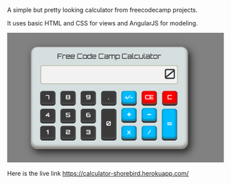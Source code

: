 
A simple but pretty looking calculator from freecodecamp projects.
 
It uses basic HTML and CSS for views and AngularJS for modeling.

 ![Screenshot](screenshot.png)
 
Here is the live link https://calculator-shorebird.herokuapp.com/
